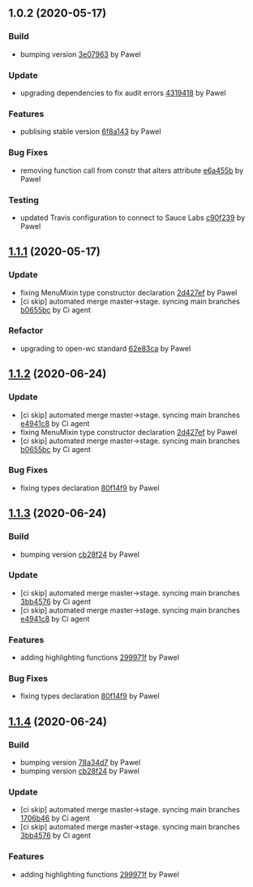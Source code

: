 <a name="1.0.2"></a>
## 1.0.2 (2020-05-17)

### Build

* bumping version [3e07963](https://github.com/anypoint-web-components/anypoint-menu-mixin/commit/3e07963b4351efa6ef4c81dc8c9532eb113d985f) by Pawel


### Update

* upgrading dependencies to fix audit errors [4319418](https://github.com/anypoint-web-components/anypoint-menu-mixin/commit/4319418168cd283199752552f0ea624db857a665) by Pawel


### Features

* publising stable version [6f8a143](https://github.com/anypoint-web-components/anypoint-menu-mixin/commit/6f8a143726d19278fdbba1f830fda2fb76f09b30) by Pawel


### Bug Fixes

* removing function call from constr that alters attribute [e6a455b](https://github.com/anypoint-web-components/anypoint-menu-mixin/commit/e6a455ba33e72193ec9906c6e57e37f49d589265) by Pawel


### Testing

* updated Travis configuration to connect to Sauce Labs [c90f239](https://github.com/anypoint-web-components/anypoint-menu-mixin/commit/c90f239b4e54239083d461ddb360033f978be4c9) by Pawel


<a name="1.1.1"></a>
## [1.1.1](https://github.com/anypoint-web-components/anypoint-menu-mixin/compare/1.0.2...1.1.1) (2020-05-17)

### Update

* fixing MenuMixin type constructor declaration [2d427ef](https://github.com/anypoint-web-components/anypoint-menu-mixin/commit/2d427efc50c211139d5be066106799eb45486844) by Pawel
* [ci skip] automated merge master->stage. syncing main branches [b0655bc](https://github.com/anypoint-web-components/anypoint-menu-mixin/commit/b0655bcd44a7803d94c1c34db4137799b7630483) by Ci agent


### Refactor

* upgrading to open-wc standard [62e83ca](https://github.com/anypoint-web-components/anypoint-menu-mixin/commit/62e83cad88c6bed3c6a786d8ea1e3575da19cf06) by Pawel


<a name="1.1.2"></a>
## [1.1.2](https://github.com/anypoint-web-components/anypoint-menu-mixin/compare/1.1.0...1.1.2) (2020-06-24)

### Update

* [ci skip] automated merge master->stage. syncing main branches [e4941c8](https://github.com/anypoint-web-components/anypoint-menu-mixin/commit/e4941c8556ad80bc64dd5c2b7a937de7003e6816) by Ci agent
* fixing MenuMixin type constructor declaration [2d427ef](https://github.com/anypoint-web-components/anypoint-menu-mixin/commit/2d427efc50c211139d5be066106799eb45486844) by Pawel
* [ci skip] automated merge master->stage. syncing main branches [b0655bc](https://github.com/anypoint-web-components/anypoint-menu-mixin/commit/b0655bcd44a7803d94c1c34db4137799b7630483) by Ci agent


### Bug Fixes

* fixing types declaration [80f14f9](https://github.com/anypoint-web-components/anypoint-menu-mixin/commit/80f14f9824d6e838e5e9354c3401939247bb0583) by Pawel


<a name="1.1.3"></a>
## [1.1.3](https://github.com/anypoint-web-components/anypoint-menu-mixin/compare/1.1.1...1.1.3) (2020-06-24)

### Build

* bumping version [cb28f24](https://github.com/anypoint-web-components/anypoint-menu-mixin/commit/cb28f2466052e8fca3f7463c3c721d10cd171a93) by Pawel


### Update

* [ci skip] automated merge master->stage. syncing main branches [3bb4576](https://github.com/anypoint-web-components/anypoint-menu-mixin/commit/3bb4576744a571927b0053ad9ccfaa7fc44deaa1) by Ci agent
* [ci skip] automated merge master->stage. syncing main branches [e4941c8](https://github.com/anypoint-web-components/anypoint-menu-mixin/commit/e4941c8556ad80bc64dd5c2b7a937de7003e6816) by Ci agent


### Features

* adding highlighting functions [299971f](https://github.com/anypoint-web-components/anypoint-menu-mixin/commit/299971fa6d74c8d964c319f5dc843111e8cbd65f) by Pawel


### Bug Fixes

* fixing types declaration [80f14f9](https://github.com/anypoint-web-components/anypoint-menu-mixin/commit/80f14f9824d6e838e5e9354c3401939247bb0583) by Pawel


<a name="1.1.4"></a>
## [1.1.4](https://github.com/anypoint-web-components/anypoint-menu-mixin/compare/1.1.2...1.1.4) (2020-06-24)

### Build

* bumping version [78a34d7](https://github.com/anypoint-web-components/anypoint-menu-mixin/commit/78a34d7f12053fc20b9590790b36c78697f3032f) by Pawel
* bumping version [cb28f24](https://github.com/anypoint-web-components/anypoint-menu-mixin/commit/cb28f2466052e8fca3f7463c3c721d10cd171a93) by Pawel


### Update

* [ci skip] automated merge master->stage. syncing main branches [1706b46](https://github.com/anypoint-web-components/anypoint-menu-mixin/commit/1706b4662360e46fd366b89afb9603f2d14fcfcd) by Ci agent
* [ci skip] automated merge master->stage. syncing main branches [3bb4576](https://github.com/anypoint-web-components/anypoint-menu-mixin/commit/3bb4576744a571927b0053ad9ccfaa7fc44deaa1) by Ci agent


### Features

* adding highlighting functions [299971f](https://github.com/anypoint-web-components/anypoint-menu-mixin/commit/299971fa6d74c8d964c319f5dc843111e8cbd65f) by Pawel


